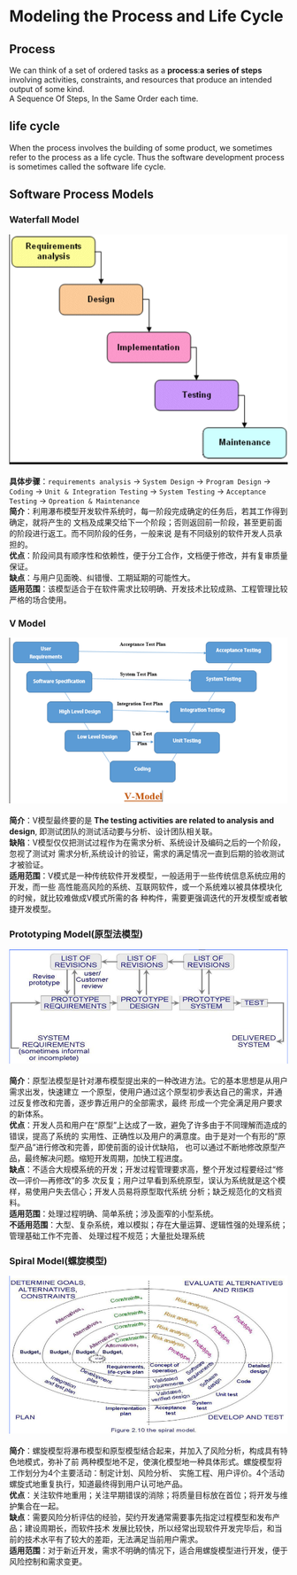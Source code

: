# Modeling the Process and Life Cycle

## Process
  We can think of a set of ordered tasks as a **process**:**a series of steps**
involving activities, constraints, and resources that produce an intended output
of some kind.<br>
  A Sequence Of Steps, In the Same Order each time.

## life cycle
  When the process involves the building of some product, we sometimes refer to
the process as a life cycle. Thus the software development process is sometimes
called the software life cycle.

## Software Process Models
### Waterfall Model
![Waterfall Model](images/waterfall.PNG)<br><br>
  **具体步骤**：`requirements analysis` -> `System Design` -> `Program Design` -> `Coding`
-> `Unit & Integration Testing` -> `System Testing` -> `Acceptance Testing` ->
`Opreation & Maintenance`<br>
  **简介**：利用瀑布模型开发软件系统时，每一阶段完成确定的任务后，若其工作得到确定，就将产生的
文档及成果交给下一个阶段；否则返回前一阶段，甚至更前面的阶段进行返工。而不同阶段的任务，一般来说
是有不同级别的软件开发人员承担的。<br>
  **优点**：阶段间具有顺序性和依赖性，便于分工合作，文档便于修改，并有复审质量保证。<br>
  **缺点**：与用户见面晚、纠错慢、工期延期的可能性大。<br>
  **适用范围**：该模型适合于在软件需求比较明确、开发技术比较成熟、工程管理比较严格的场合使用。

### V Model
![V Model](images/V-Model.PNG)<br><br>
  **简介**：V模型最终要的是 **The testing activities are related to analysis and design**,
即测试团队的测试活动要与分析、设计团队相关联。<br>
  **缺陷**：V模型仅仅把测试过程作为在需求分析、系统设计及编码之后的一个阶段，忽视了测试对
需求分析,系统设计的验证，需求的满足情况一直到后期的验收测试才被验证。<br>
  **适用范围**：V模式是一种传统软件开发模型，一般适用于一些传统信息系统应用的开发，而一些
高性能高风险的系统、互联网软件，或一个系统难以被具体模块化的时候，就比较难做成V模式所需的各
种构件，需要更强调迭代的开发模型或者敏捷开发模型。

### Prototyping Model(原型法模型)
![Prototyping Model](images/Prototyping.PNG)<br><br>
  **简介**：原型法模型是针对瀑布模型提出来的一种改进方法。它的基本思想是从用户需求出发，快速建立
一个原型，使用户通过这个原型初步表达自己的需求，并通过反复修改和完善，逐步靠近用户的全部需求，最终
形成一个完全满足用户要求的新体系。<br>
  **优点**：开发人员和用户在“原型”上达成了一致，避免了许多由于不同理解而造成的错误，提高了系统的
实用性、正确性以及用户的满意度。由于是对一个有形的“原型产品”进行修改和完善，即使前面的设计优缺陷，
也可以通过不断地修改原型产品，最终解决问题。缩短开发周期，加快工程进度。<br>
  **缺点**：不适合大规模系统的开发；开发过程管理要求高，整个开发过程要经过“修改—评价—再修改”的多
次反复；用户过早看到系统原型，误认为系统就是这个模样，易使用户失去信心；开发人员易将原型取代系统
分析；缺乏规范化的文档资料。<br>
  **适用范围**：处理过程明确、简单系统；涉及面窄的小型系统。<br>
  **不适用范围**：大型、复杂系统，难以模拟；存在大量运算、逻辑性强的处理系统；管理基础工作不完善、
处理过程不规范；大量批处理系统

### Spiral Model(螺旋模型)
![Spiral Model](images/Spiral.PNG)<br><br>
  **简介**：螺旋模型将瀑布模型和原型模型结合起来，并加入了风险分析，构成具有特色地模式，弥补了前
两种模型地不足，使演化模型地一种具体形式。螺旋模型将工作划分为4个主要活动：制定计划、风险分析、
实施工程、用户评价。4个活动螺旋式地重复执行，知道最终得到用户认可地产品。<br>
  **优点**：关注软件地重用；关注早期错误的消除；将质量目标放在首位；将开发与维护集合在一起。<br>
  **缺点**：需要风险分析评估的经验，契约开发通常需要事先指定过程模型和发布产品；建设周期长，而软件技术
发展比较快，所以经常出现软件开发完毕后，和当前的技术水平有了较大的差距，无法满足当前用户需求。<br>
  **适用范围**：对于新近开发，需求不明确的情况下，适合用螺旋模型进行开发，便于风险控制和需求变更。

